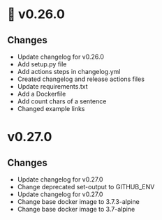 # 🔖 v0.26.0

## Changes

-   Update changelog for v0.26.0
-   Add setup.py file
-   Add actions steps in changelog.yml
-   Created changelog and release actions files
-   Update requirements.txt
-   Add a Dockerfile
-   Add count chars of a sentence
-   Changed example links
# v0.27.0
## Changes
- Update changelog for v0.27.0
- Change deprecated set-output to GITHUB_ENV
- Update changelog for v0.27.0
- Change base docker image to 3.7.3-alpine
- Change base docker image to 3.7-alpine
